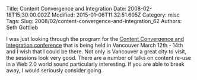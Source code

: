 Title: Content Convergence and Integration
Date: 2008-02-18T15:30:00.002Z
Modified: 2015-01-06T11:32:51.605Z
Category: misc
Tags: 
Slug: 2008/02/content-convergence-and-integration_62
Authors: Seth Gottlieb

I was just looking through the program for the [Content Convergence and Integration conference](http://convergence.confabb.com/conferences/cci2008) that is being held in Vancouver March 12th - 14th and I wish that I could be there. Not only is Vancouver a great city to visit, the sessions look very good. There are a number of talks on content re-use in a Web 2.0 world sound particularly interesting. If you are able to break away, I would seriously consider going.

  
  

